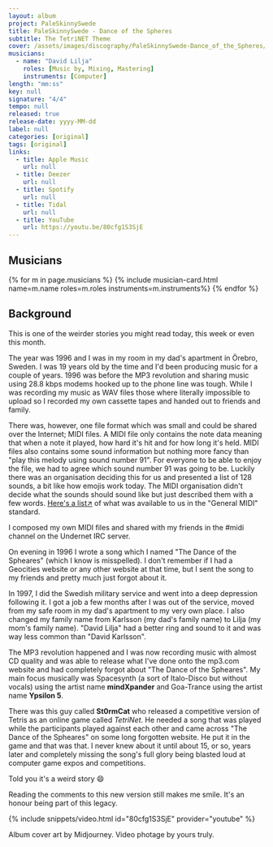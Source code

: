 ```yaml
---
layout: album
project: PaleSkinnySwede
title: PaleSkinnySwede - Dance of the Spheres
subtitle: The TetriNET Theme
cover: /assets/images/discography/PaleSkinnySwede-Dance_of_the_Spheres/PaleSkinnySwede_-_Dance_of_the_Spheres.png
musicians:
  - name: "David Lilja"
    roles: [Music by, Mixing, Mastering]
    instruments: [Computer]
length: "mm:ss"
key: null
signature: "4/4"
tempo: null
released: true
release-date: yyyy-MM-dd
label: null
categories: [original]
tags: [original]
links:
  - title: Apple Music
    url: null
  - title: Deezer
    url: null
  - title: Spotify
    url: null
  - title: Tidal
    url: null
  - title: YouTube
    url: https://youtu.be/80cfg1S3SjE
---
```


## Musicians
{% for m in page.musicians %}
  {% include musician-card.html name=m.name roles=m.roles instruments=m.instruments%}
{% endfor %}

## Background
This is one of the weirder stories you might read today, this week or even this month.

The year was 1996 and I was in my room in my dad's apartment in Örebro, Sweden. I was 19 years old by the time and I'd been producing music for a couple of years. 1996 was before the MP3 revolution and sharing music using 28.8 kbps modems hooked up to the phone line was tough. While I was recording my music as WAV files those where literally impossible to upload so I recorded my own cassette tapes and handed out to friends and family.

There was, however, one file format which was small and could be shared over the Internet; MIDI files. A MIDI file only contains the note data meaning that when a note it played, how hard it's hit and for how long it's held. MIDI files also contains some sound information but nothing more fancy than "play this melody using sound number 91". For everyone to be able to enjoy the file, we had to agree which sound number 91 was going to be. Luckily there was an organisation deciding this for us and presented a list of 128 sounds, a bit like how emojis work today. The MIDI organisation didn't decide what the sounds should sound like but just described them with a few words. [Here's a list↗](midi.org/specifications-old/item/gm-level-1-sound-set) of what was available to us in the "General MIDI" standard.

I composed my own MIDI files and shared with my friends in the #midi channel on the Undernet IRC server.

On evening in 1996 I wrote a song which I named "The Dance of the Spheares" (which I know is misspelled). I don't remember if I had a Geocities website or any other website at that time, but I sent the song to my friends and pretty much just forgot about it.

In 1997, I did the Swedish military service and went into a deep depression following it. I got a job a few months after I was out of the service, moved from my safe room in my dad's apartment to my very own place. I also changed my family name from Karlsson (my dad's family name) to Lilja (my mom's family name). "David Lilja" had a better ring and sound to it and was way less common than "David Karlsson".

The MP3 revolution happened and I was now recording music with almost CD quality and was able to release what I've done onto the mp3.com website and had completely forgot about "The Dance of the Spheares". My main focus musically was Spacesynth (a sort of Italo-Disco but without vocals) using the artist name **mindXpander** and Goa-Trance using the artist name **Ypsilon 5**.

There was this guy called **St0rmCat** who released a competitive version of Tetris as an online game called *TetriNet*. He needed a song that was played while the participants played against each other and came across "The Dance of the Spheares" on some long forgotten website. He put it in the game and that was that. I never knew about it until about 15, or so, years later and completely missing the song's full glory being blasted loud at computer game expos and competitions.

Told you it's a weird story 😄

Reading the comments to this new version still makes me smile. It's an honour being part of this legacy.

{% include snippets/video.html id="80cfg1S3SjE" provider="youtube" %}

Album cover art by Midjourney.
Video photage by yours truly.